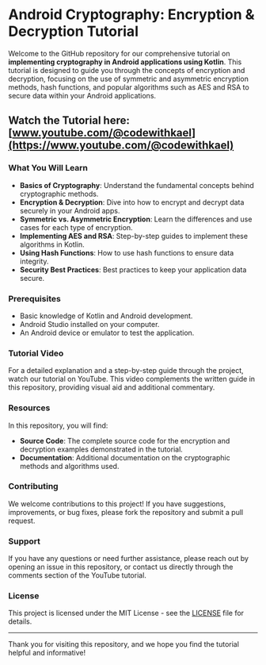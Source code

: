 # Android Cryptography: Encryption & Decryption Tutorial

Welcome to the GitHub repository for our comprehensive tutorial on **implementing cryptography in Android applications using Kotlin**. This tutorial is designed to guide you through the concepts of encryption and decryption, focusing on the use of symmetric and asymmetric encryption methods, hash functions, and popular algorithms such as AES and RSA to secure data within your Android applications.

## **Watch the Tutorial here**: [www.youtube.com/@codewithkael](https://www.youtube.com/@codewithkael)

### What You Will Learn
- **Basics of Cryptography**: Understand the fundamental concepts behind cryptographic methods.
- **Encryption & Decryption**: Dive into how to encrypt and decrypt data securely in your Android apps.
- **Symmetric vs. Asymmetric Encryption**: Learn the differences and use cases for each type of encryption.
- **Implementing AES and RSA**: Step-by-step guides to implement these algorithms in Kotlin.
- **Using Hash Functions**: How to use hash functions to ensure data integrity.
- **Security Best Practices**: Best practices to keep your application data secure.

### Prerequisites
- Basic knowledge of Kotlin and Android development.
- Android Studio installed on your computer.
- An Android device or emulator to test the application.

### Tutorial Video
For a detailed explanation and a step-by-step guide through the project, watch our tutorial on YouTube. This video complements the written guide in this repository, providing visual aid and additional commentary.

### Resources
In this repository, you will find:
- **Source Code**: The complete source code for the encryption and decryption examples demonstrated in the tutorial.
- **Documentation**: Additional documentation on the cryptographic methods and algorithms used.

### Contributing
We welcome contributions to this project! If you have suggestions, improvements, or bug fixes, please fork the repository and submit a pull request.

### Support
If you have any questions or need further assistance, please reach out by opening an issue in this repository, or contact us directly through the comments section of the YouTube tutorial.

### License
This project is licensed under the MIT License - see the [LICENSE](LICENSE) file for details.

---

Thank you for visiting this repository, and we hope you find the tutorial helpful and informative!
